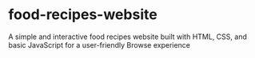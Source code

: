 # food-recipes-website
A simple and interactive food recipes website built with HTML, CSS, and basic JavaScript for a user-friendly Browse experience
